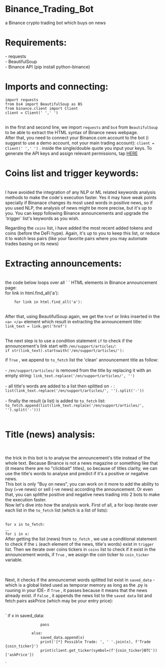 # Binance_Trading_Bot
a Binance crypto trading bot which buys on news
<p><h1>Requirements:</h1><p>
  - requests <br>
  - BeautifulSoup <br>
  - Binance API  (pip install python-binance)  <br>
  
  
  
<p><h1>Imports and connecting:</h1><p>
  
`import requests` <br>
`from bs4 import BeautifulSoup as BS` <br>
`from binance.client import Client` <br>
`client = Client(' ',' ') ` <br>
<br>

in the first and second line, we import `requests` and `bs4` from `BeautifulSoup` to be able to extract the HTML syntax of Binance news webpage. <br>
After that, you need to connect your Binance.com account to the bot (i suggest to use a demo account, not your main trading account): `client = Client(' ',' ')` . inside the single/double quote you input your keys. To generate the API keys and assign relevant permissions, tap <a href='https://www.binance.com/en/support/articles/360002502072'> HERE</a><br>

<p><h1>Coins list and trigger keywords:</h1></p> <br>
I have avoided the integration of any NLP or ML related keywords analysis methods to make the code's execution faster. Yes it may have weak points specially if Binanace changes its most used words in positive news, so if you used NLP, the analysis of news might be more precise, but it's up to you. You can kepp following Binance announcements and upgrade the  `trigger` list's keywords as you wish. <br>

Regarding the `coins` list, i have added the most recent added tokens and coins (before the DeFi hype). Again, it's up to you to keep this list, or reduce it to watch less pairs (like your favorite pairs where you may automate trades basing on its news) <br>

<p><h1>Extracting announcements:</h1></p><br>
the code below loops over all `<a> </a>`  HTML elements in Binance announcement page: <br>
for link in html.find_all('a'):<br>

        for link in html.find_all('a'):

<br>After that, using BeautifulSoup again, we get the `href` or links inserted in the `<a> </a>` element which result in extracting the announcement title: <br>
      `link_text = link.get('href')`
      
<br>The next step is to use a condition statement `if` to check if the announcement's link start with `/en/support/articles/`: <br>
      `if str(link_text).startswith('/en/support/articles/'):`
      
   if `True` , we append to `to_fetch` list the 'clean' announcement title as follow: <br> <br>
              - `/en/support/articles/` is removed from the title by replacing it with an empty string: `link_text.replace('/en/support/articles/', '')` <br><br>
              - all title's words are added to a list then splitted on `-` : `list(link_text.replace('/en/support/articles/', '').split('-'))` <br><br>
              - finally the result (a list) is added to `to_fetch` list: `to_fetch.append(list(link_text.replace('/en/support/articles/', '').split('-')))` <br><br>
              
              
<p><h1>Title (news) analysis:</h1><p><br>
  
the trick in this bot is to analyse the announcement's title instead of the whole text. Because Binance is not a news magazine or something like that (it means there are no "clickbait" titles), so because of titles clarity, we can use the title's words to analyse and predict if it's a positive or negative news.<br>This bot is only "Buy on news", you can work on it more to add the ability to buy (+ve news) or sell (-ve news) according the announcement. Or even that, you can splitthe positive and negative news trading into 2 bots to make the execution faster.<br>
Now let's dive into how the analysis work. First of all, a for loop iterate over each list in the `to_fetch` list (which is a list of lists): <br><br>
            
  `for x in to_fetch:` 
   <br>     ...
   <br> `for i in x:`
   <br> After getting the list (news) from `to_fetch` , we use a conditional statement to check if the `i` (each element of the news, title's words) exist in `trigger` list. Then we iterate over coins tickers in `coins` list to check if it exist in the announcement words, if `True` , we assign the coin ticker to `coin_ticker` variable. <br><br>
   
   <br>Next, it checks if the announcemet words splitted list exist in `saved_data` -which is a global listed used as temporar memory as long as the .py is ruuning in your IDE- if `True` , it passes because it means that the news already exist. if `False` , it appends the news list to the `saved data` list and fetch pairs askPrice (which may be your entry price):<br><br>
   
  ` if x in saved_data:
                    
                    pass
                
                else:
                    saved_data.append(x)
                    print('[*] Possible Trade: ', ' '.join(x), f'Trade {coin_ticker}')
                    print(client.get_ticker(symbol=(f'{coin_ticker}BTC'))['askPrice'])
`
